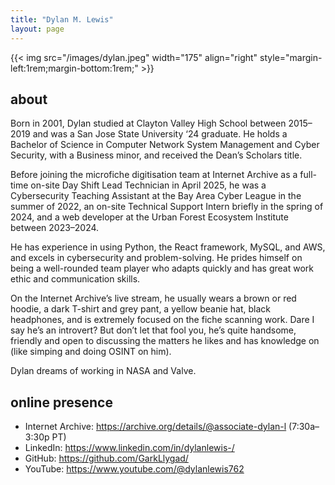 ```yaml
---
title: "Dylan M. Lewis"
layout: page
---
```

{{< img src="/images/dylan.jpeg" width="175" align="right" style="margin-left:1rem;margin-bottom:1rem;" >}}

## about
Born in 2001, Dylan studied at Clayton Valley High School between 2015–2019 and was a San Jose State University ‘24 graduate. He holds a Bachelor of Science in Computer Network System Management and Cyber Security, with a Business minor, and received the Dean’s Scholars title.

Before joining the microfiche digitisation team at Internet Archive as a full-time on-site Day Shift Lead Technician in April 2025, he was a Cybersecurity Teaching Assistant at the Bay Area Cyber League in the summer of 2022, an on-site Technical Support Intern briefly in the spring of 2024, and a web developer at the Urban Forest Ecosystem Institute between 2023–2024.

He has experience in using Python, the React framework, MySQL, and AWS, and excels in cybersecurity and problem-solving. He prides himself on being a well-rounded team player who adapts quickly and has great work ethic and communication skills.

On the Internet Archive’s live stream, he usually wears a brown or red hoodie, a dark T-shirt and grey pant, a yellow beanie hat, black headphones, and is extremely focused on the fiche scanning work. Dare I say he’s an introvert? But don’t let that fool you, he’s quite handsome, friendly and open to discussing the matters he likes and has knowledge on (like simping and doing OSINT on him).

Dylan dreams of working in NASA and Valve.

## online presence
- Internet Archive: https://archive.org/details/@associate-dylan-l (7:30a–3:30p PT)
- LinkedIn: https://www.linkedin.com/in/dylanlewis-/
- GitHub: https://github.com/GarkLlygad/
- YouTube: https://www.youtube.com/@dylanlewis762
